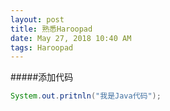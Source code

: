 ```yaml
---
layout: post
title: 熟悉Haroopad
date: May 27, 2018 10:40 AM
tags: Haroopad
---
```

#####添加代码
~~~Java
System.out.pritnln("我是Java代码");
~~~